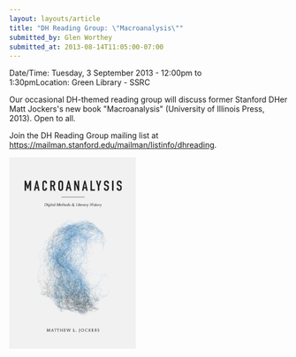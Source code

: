 ```yaml
---
layout: layouts/article
title: "DH Reading Group: \"Macroanalysis\""
submitted_by: Glen Worthey
submitted_at: 2013-08-14T11:05:00-07:00
---
```



Date/Time: Tuesday, 3 September 2013 - 12:00pm to 1:30pmLocation: Green Library - SSRC

Our occasional DH-themed reading group will discuss former Stanford DHer Matt Jockers's new book "Macroanalysis" (University of Illinois Press, 2013). Open to all.


Join the DH Reading Group mailing list at <https://mailman.stanford.edu/mailman/listinfo/dhreading>.




![](/post-images/Macroanalysis.jpg)



